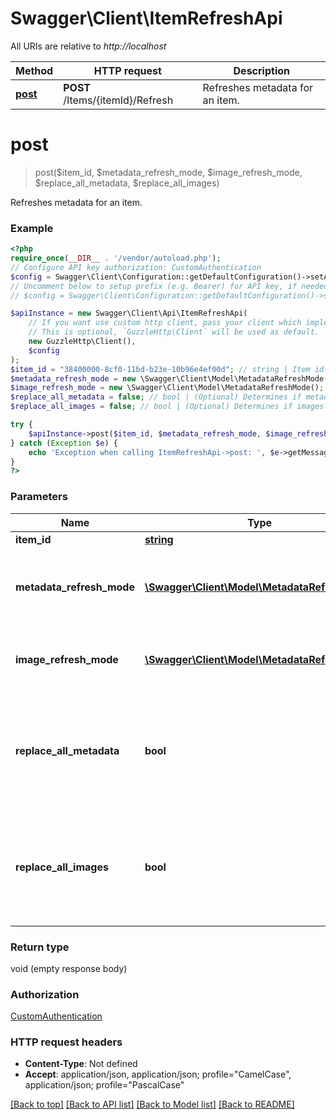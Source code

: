 # Swagger\Client\ItemRefreshApi

All URIs are relative to *http://localhost*

Method | HTTP request | Description
------------- | ------------- | -------------
[**post**](ItemRefreshApi.md#post) | **POST** /Items/{itemId}/Refresh | Refreshes metadata for an item.

# **post**
> post($item_id, $metadata_refresh_mode, $image_refresh_mode, $replace_all_metadata, $replace_all_images)

Refreshes metadata for an item.

### Example
```php
<?php
require_once(__DIR__ . '/vendor/autoload.php');
// Configure API key authorization: CustomAuthentication
$config = Swagger\Client\Configuration::getDefaultConfiguration()->setApiKey('X-Emby-Authorization', 'YOUR_API_KEY');
// Uncomment below to setup prefix (e.g. Bearer) for API key, if needed
// $config = Swagger\Client\Configuration::getDefaultConfiguration()->setApiKeyPrefix('X-Emby-Authorization', 'Bearer');

$apiInstance = new Swagger\Client\Api\ItemRefreshApi(
    // If you want use custom http client, pass your client which implements `GuzzleHttp\ClientInterface`.
    // This is optional, `GuzzleHttp\Client` will be used as default.
    new GuzzleHttp\Client(),
    $config
);
$item_id = "38400000-8cf0-11bd-b23e-10b96e4ef00d"; // string | Item id.
$metadata_refresh_mode = new \Swagger\Client\Model\MetadataRefreshMode(); // \Swagger\Client\Model\MetadataRefreshMode | (Optional) Specifies the metadata refresh mode.
$image_refresh_mode = new \Swagger\Client\Model\MetadataRefreshMode(); // \Swagger\Client\Model\MetadataRefreshMode | (Optional) Specifies the image refresh mode.
$replace_all_metadata = false; // bool | (Optional) Determines if metadata should be replaced. Only applicable if mode is FullRefresh.
$replace_all_images = false; // bool | (Optional) Determines if images should be replaced. Only applicable if mode is FullRefresh.

try {
    $apiInstance->post($item_id, $metadata_refresh_mode, $image_refresh_mode, $replace_all_metadata, $replace_all_images);
} catch (Exception $e) {
    echo 'Exception when calling ItemRefreshApi->post: ', $e->getMessage(), PHP_EOL;
}
?>
```

### Parameters

Name | Type | Description  | Notes
------------- | ------------- | ------------- | -------------
 **item_id** | [**string**](../Model/.md)| Item id. |
 **metadata_refresh_mode** | [**\Swagger\Client\Model\MetadataRefreshMode**](../Model/.md)| (Optional) Specifies the metadata refresh mode. | [optional]
 **image_refresh_mode** | [**\Swagger\Client\Model\MetadataRefreshMode**](../Model/.md)| (Optional) Specifies the image refresh mode. | [optional]
 **replace_all_metadata** | **bool**| (Optional) Determines if metadata should be replaced. Only applicable if mode is FullRefresh. | [optional] [default to false]
 **replace_all_images** | **bool**| (Optional) Determines if images should be replaced. Only applicable if mode is FullRefresh. | [optional] [default to false]

### Return type

void (empty response body)

### Authorization

[CustomAuthentication](../../README.md#CustomAuthentication)

### HTTP request headers

 - **Content-Type**: Not defined
 - **Accept**: application/json, application/json; profile=\"CamelCase\", application/json; profile=\"PascalCase\"

[[Back to top]](#) [[Back to API list]](../../README.md#documentation-for-api-endpoints) [[Back to Model list]](../../README.md#documentation-for-models) [[Back to README]](../../README.md)

